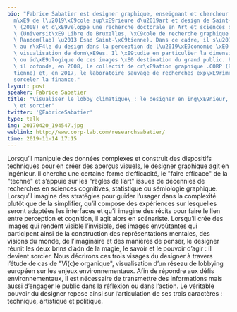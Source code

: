 ```yaml
---
bio: "Fabrice Sabatier est designer graphique, enseignant et chercheur. Il est dipl\xF4\
  m\xE9 de l\u2019\xC9cole sup\xE9rieure d\u2019art et design de Saint-\xC9tienne\
  \ (2008) et d\xE9veloppe une recherche doctorale en Art et sciences de l\u2019art\
  \ (Universit\xE9 Libre de Bruxelles, \xC9cole de recherche graphique \u2013 Bruxelles,\
  \ Random(lab) \u2013 Esad Saint-\xC9tienne). Dans ce cadre, il s\u2019int\xE9resse\
  \ au r\xF4le du design dans la perception de l\u2019\xE9conomie \xE0 travers la\
  \ visualisation de donn\xE9es. Il \xE9tudie en particulier la dimension politique\
  \ ou id\xE9ologique de ces images \xE0 destination du grand public. Par ailleurs,\
  \ il cofonde, en 2008, le collectif de cr\xE9ation graphique .CORP (Bruxelles, Saint-\xC9\
  tienne) et, en 2017, le laboratoire sauvage de recherches exp\xE9rimentales D\xE9\
  sorceler la finance."
layout: post
speaker: Fabrice Sabatier
title: "Visualiser le lobby climatique\_: le designer en ing\xE9nieur, sc\xE9nariste\
  \ et sorcier"
twitter: '@FabriceSabatier'
type: talk
img: 20170420_194547.jpg
weblink: http://www.corp-lab.com/researchsabatier/
time: 2019-11-14 17:15
---
```

 Lorsqu’il manipule des données complexes et construit des dispositifs techniques pour en créer des aperçus visuels, le designer graphique agit en ingénieur. Il cherche une certaine forme d’efficacité, le "faire efficace" de la "technè" et s’appuie sur les "règles de l’art" issues de décennies de recherches en sciences cognitives, statistique ou sémiologie graphique. Lorsqu’il imagine des stratégies pour guider l’usager dans la complexité plutôt que de la simplifier, qu’il compose des expériences sur lesquelles seront adaptées les interfaces et qu’il imagine des récits pour faire le lien entre perception et cognition, il agit alors en scénariste. Lorsqu’il crée des images qui rendent visible l’invisible, des images envoûtantes qui participent ainsi de la construction des représentations mentales, des visions du monde, de l’imaginaire et des manières de penser, le designer réunit les deux brins d’adn de la magie, le savoir et le pouvoir d’agir : il devient sorcier.
Nous décrirons ces trois visages du designer à travers l’étude de cas de "Vi(c)e organique", visualisation d’un réseau de lobbying européen sur les enjeux environnementaux. Afin de répondre aux défis environnementaux, il est nécessaire de transmettre des informations mais aussi d’engager le public dans la réflexion ou dans l’action. Le véritable pouvoir du designer repose ainsi sur l’articulation de ses trois caractères : technique, artistique et politique.
